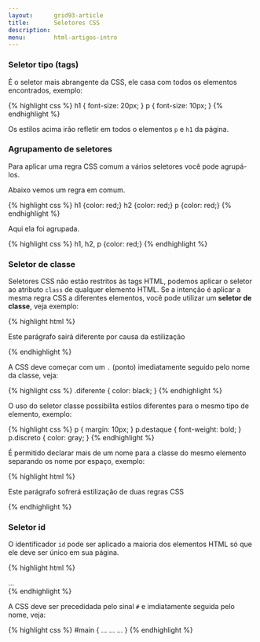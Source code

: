 ```yaml
---
layout:      grid93-article
title:       Seletores CSS 
description: 
menu:        html-artigos-intro
---
```




### Seletor tipo (tags)

É o seletor mais abrangente da CSS, ele casa com todos os elementos encontrados, exemplo:

{% highlight css %}
h1 {
    font-size: 20px;
}
p {
    font-size: 10px;
}
{% endhighlight %}

Os estilos acima irão refletir em todos o elementos `p` e `h1` da página.



### Agrupamento de seletores

Para aplicar uma regra CSS comum a vários seletores você pode agrupá-los.

Abaixo vemos um regra em comum.

{% highlight css %}
h1 {color: red;}
h2 {color: red;}
p {color: red;}
{% endhighlight %}

Aqui ela foi agrupada.

{% highlight css %}
h1, h2, p {color: red;}
{% endhighlight %}


### Seletor de classe

Seletores CSS não estão restritos às tags HTML, podemos aplicar o seletor ao atributo `class` de qualquer elemento HTML.
Se a intenção é aplicar a mesma regra CSS a diferentes elementos, você pode utilizar um __seletor de classe__,
veja exemplo:

{% highlight html %}
<p class="diferente">Este parágrafo sairá diferente por causa da estilização</p>
{% endhighlight %}

A CSS deve começar com um `.` (ponto) imediatamente seguido pelo nome da classe, veja:

{% highlight css %}
.diferente { 
    color: black;
}
{% endhighlight %}

O uso do seletor classe possibilita estilos diferentes para o mesmo tipo de elemento, exemplo:

{% highlight css %}
p {
    margin: 10px;
}
p.destaque { 
    font-weight: bold;
}
p.discreto { 
    color: gray;
}
{% endhighlight %}

É permitido declarar mais de um nome para a classe do mesmo elemento separando os nome por espaço, exemplo:

{% highlight html %}
<p class="destaque discreto">Este parágrafo sofrerá estilização de duas regras CSS</p>
{% endhighlight %}


### Seletor id

O identificador `id` pode ser aplicado a maioria dos elementos HTML só que ele deve ser único em sua página.

{% highlight html %}
<div id="main">...</div>
{% endhighlight %}

A CSS deve ser precedidada pelo sinal `#` e imdiatamente seguida pelo nome, veja:

{% highlight css %}
#main {
    ...
    ...
    ...
}
{% endhighlight %}